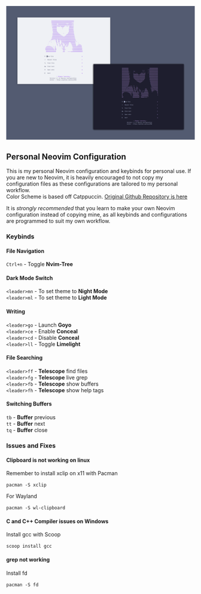 ![Preview Image 1](images/nvim-banner.webp)
## Personal Neovim Configuration
This is my personal Neovim configuration and keybinds for personal use.
If you are new to Neovim, it is heavily encouraged to not copy my configuration files as these configurations are tailored to my personal workflow.  
Color Scheme is based off Catppuccin. [Original Github Repository is here](https://github.com/catppuccin/nvim)  

It is *strongly recommended* that you learn to make your own Neovim configuration instead of copying mine, as all keybinds and configurations are programmed to suit my own workflow.  

### Keybinds 
#### File Navigation
`Ctrl+n` - Toggle **Nvim-Tree**  
#### Dark Mode Switch
`<leader>mn` - To set theme to **Night Mode**  
`<leader>ml` - To set theme to **Light Mode**  
#### Writing
`<leader>go` - Launch **Goyo**  
`<leader>ce` - Enable **Conceal**  
`<leader>cd` - Disable **Conceal**  
`<leader>ll` - Toggle **Limelight**  
#### File Searching
`<leader>ff` - **Telescope** find files  
`<leader>fg` - **Telescope** live grep  
`<leader>fb` - **Telescope** show buffers  
`<leader>fh` - **Telescope** show help tags  
#### Switching Buffers
`tb` - **Buffer** previous  
`tt` - **Buffer** next  
`tq` - **Buffer** close  

### Issues and Fixes
#### Clipboard is not working on linux
Remember to install xclip on x11 with Pacman  
```shell
pacman -S xclip
```
For Wayland
```shell
pacman -S wl-clipboard 
```

#### C and C++ Compiler issues on Windows
Install gcc with Scoop  
```shell
scoop install gcc
```
#### grep not working
Install fd 
```shell
pacman -S fd
```
